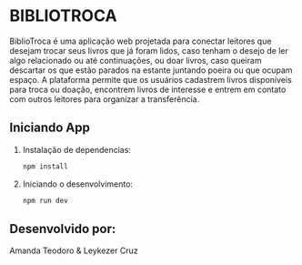 # BIBLIOTROCA
BiblioTroca é uma aplicação web projetada para conectar leitores que
desejam trocar seus livros que já foram lidos, caso tenham o desejo de ler algo
relacionado ou até continuações, ou doar livros, caso queiram descartar os que
estão parados na estante juntando poeira ou que ocupam espaço. A plataforma
permite que os usuários cadastrem livros disponíveis para troca ou doação,
encontrem livros de interesse e entrem em contato com outros leitores para
organizar a transferência.

## Iniciando App
1. Instalação de  dependencias:

   ```bash
   npm install

   ```

2. Iniciando o desenvolvimento:

   ```bash
   npm run dev
   
   ```

## Desenvolvido por:
Amanda Teodoro & Leykezer Cruz
